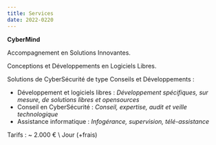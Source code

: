 ```yaml
---
title: Services
date: 2022-0220
---
```


**CyberMind**

Accompagnement en Solutions Innovantes.

Conceptions et Développements en Logiciels Libres.

Solutions de CyberSécurité de type Conseils et Développements :
- Développement et logiciels libres : *Développement spécifiques, sur mesure, de solutions libres et opensources*
- Conseil en CyberSécurité : *Conseil, expertise, audit et veille technologique*
- Assistance informatique : *Infogérance, supervision, télé-assistance*

Tarifs : ~ 2.000 € \ Jour (+frais)
